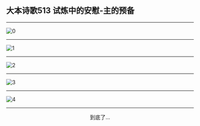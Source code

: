 
## 大本诗歌513 试炼中的安慰-主的预备
        
<div id="aplayer0"></div>

---

<img alt="0" data-original="https://cdn.jsdelivr.net/gh/k34869/shi/data/d0513/0">

---

<img alt="1" data-original="https://cdn.jsdelivr.net/gh/k34869/shi/data/d0513/1">

---

<img alt="2" data-original="https://cdn.jsdelivr.net/gh/k34869/shi/data/d0513/2">

---

<img alt="3" data-original="https://cdn.jsdelivr.net/gh/k34869/shi/data/d0513/3">

---

<img alt="4" data-original="https://cdn.jsdelivr.net/gh/k34869/shi/data/d0513/4">

---

<p style="text-align: center">到底了...</p>

<script src="/js/dist-view.js"></script>

<script>
MAIN.id = 'd0513';
        
const ap0 = new APlayer({
    container: document.getElementById('aplayer0'),
    volume: 1,
    loop: 'none',
    preload: 'none',
    audio: [{
        name: '大本诗歌513.mp3',
        artist: '大本诗歌',
        url: 'https://res.wx.qq.com/voice/getvoice?mediaid=MzI0NTk3MDM5M18yMjQ3NDkzOTI4',
        cover: '/favicon'
    }]
});
</script>
